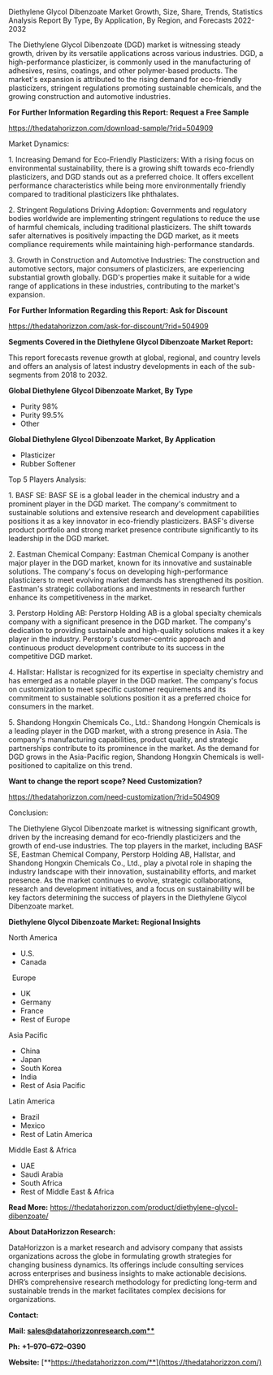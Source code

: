 ﻿Diethylene Glycol Dibenzoate  Market Growth, Size, Share, Trends, Statistics Analysis Report By Type, By Application, By Region, and Forecasts 2022-2032

The Diethylene Glycol Dibenzoate (DGD) market is witnessing steady growth, driven by its versatile applications across various industries. DGD, a high-performance plasticizer, is commonly used in the manufacturing of adhesives, resins, coatings, and other polymer-based products. The market's expansion is attributed to the rising demand for eco-friendly plasticizers, stringent regulations promoting sustainable chemicals, and the growing construction and automotive industries.

**For Further Information Regarding this Report: Request a Free Sample**	

<https://thedatahorizzon.com/download-sample/?rid=504909>

Market Dynamics:

1\. Increasing Demand for Eco-Friendly Plasticizers: With a rising focus on environmental sustainability, there is a growing shift towards eco-friendly plasticizers, and DGD stands out as a preferred choice. It offers excellent performance characteristics while being more environmentally friendly compared to traditional plasticizers like phthalates.

2\. Stringent Regulations Driving Adoption: Governments and regulatory bodies worldwide are implementing stringent regulations to reduce the use of harmful chemicals, including traditional plasticizers. The shift towards safer alternatives is positively impacting the DGD market, as it meets compliance requirements while maintaining high-performance standards.

3\. Growth in Construction and Automotive Industries: The construction and automotive sectors, major consumers of plasticizers, are experiencing substantial growth globally. DGD's properties make it suitable for a wide range of applications in these industries, contributing to the market's expansion.

**For Further Information Regarding this Report: Ask for Discount**	

<https://thedatahorizzon.com/ask-for-discount/?rid=504909>

**Segments Covered in the Diethylene Glycol Dibenzoate Market Report:**

This report forecasts revenue growth at global, regional, and country levels and offers an analysis of latest industry developments in each of the sub-segments from 2018 to 2032.

**Global Diethylene Glycol Dibenzoate Market, By Type**

- Purity 98%
- Purity 99.5%
- Other

**Global Diethylene Glycol Dibenzoate Market, By Application**

- Plasticizer
- Rubber Softener

Top 5 Players Analysis:

1\. BASF SE: BASF SE is a global leader in the chemical industry and a prominent player in the DGD market. The company's commitment to sustainable solutions and extensive research and development capabilities positions it as a key innovator in eco-friendly plasticizers. BASF's diverse product portfolio and strong market presence contribute significantly to its leadership in the DGD market.

2\. Eastman Chemical Company: Eastman Chemical Company is another major player in the DGD market, known for its innovative and sustainable solutions. The company's focus on developing high-performance plasticizers to meet evolving market demands has strengthened its position. Eastman's strategic collaborations and investments in research further enhance its competitiveness in the market.

3\. Perstorp Holding AB: Perstorp Holding AB is a global specialty chemicals company with a significant presence in the DGD market. The company's dedication to providing sustainable and high-quality solutions makes it a key player in the industry. Perstorp's customer-centric approach and continuous product development contribute to its success in the competitive DGD market.

4\. Hallstar: Hallstar is recognized for its expertise in specialty chemistry and has emerged as a notable player in the DGD market. The company's focus on customization to meet specific customer requirements and its commitment to sustainable solutions position it as a preferred choice for consumers in the market.

5\. Shandong Hongxin Chemicals Co., Ltd.: Shandong Hongxin Chemicals is a leading player in the DGD market, with a strong presence in Asia. The company's manufacturing capabilities, product quality, and strategic partnerships contribute to its prominence in the market. As the demand for DGD grows in the Asia-Pacific region, Shandong Hongxin Chemicals is well-positioned to capitalize on this trend.

**Want to change the report scope? Need Customization?**

<https://thedatahorizzon.com/need-customization/?rid=504909>

Conclusion:

The Diethylene Glycol Dibenzoate market is witnessing significant growth, driven by the increasing demand for eco-friendly plasticizers and the growth of end-use industries. The top players in the market, including BASF SE, Eastman Chemical Company, Perstorp Holding AB, Hallstar, and Shandong Hongxin Chemicals Co., Ltd., play a pivotal role in shaping the industry landscape with their innovation, sustainability efforts, and market presence. As the market continues to evolve, strategic collaborations, research and development initiatives, and a focus on sustainability will be key factors determining the success of players in the Diethylene Glycol Dibenzoate market.

**Diethylene Glycol Dibenzoate Market: Regional Insights**

North America

- U.S.
- Canada

` `Europe

- UK
- Germany
- France
- Rest of Europe

Asia Pacific	

- China
- Japan
- South Korea
- India
- Rest of Asia Pacific

Latin America

- Brazil
- Mexico
- Rest of Latin America

Middle East & Africa

- UAE
- Saudi Arabia
- South Africa
- Rest of Middle East & Africa

**Read More:** <https://thedatahorizzon.com/product/diethylene-glycol-dibenzoate/>

**About DataHorizzon Research:**

DataHorizzon is a market research and advisory company that assists organizations across the globe in formulating growth strategies for changing business dynamics. Its offerings include consulting services across enterprises and business insights to make actionable decisions. DHR’s comprehensive research methodology for predicting long-term and sustainable trends in the market facilitates complex decisions for organizations.

**Contact:**

**Mail: [sales@datahorizzonresearch.com**](mailto:sales@datahorizzonresearch.com)**

**Ph:** **+1–970–672–0390**

**Website:** [**https://thedatahorizzon.com/**](https://thedatahorizzon.com/)


